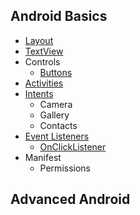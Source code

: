   
## Android Basics

- [Layout](discussions/layouts.md)
- [TextView](android/textview.md)
- Controls
    - [Buttons](android/button.md)
- [Activities](android/android_activities.md)
- [Intents](android/android_intents.md)
    - Camera
    - Gallery
    - Contacts
- [Event Listeners](android/event_listener.md)
    - [OnClickListener](android/extensions_onclicklistener.md)
- Manifest
    - Permissions

## Advanced Android
